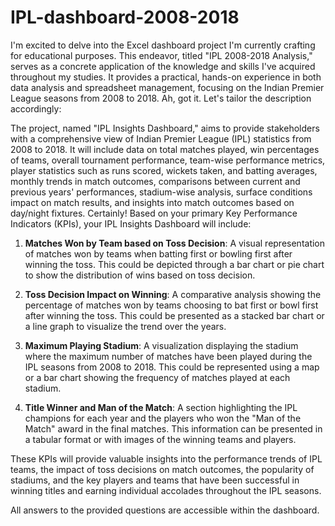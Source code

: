 # IPL-dashboard-2008-2018
I'm excited to delve into the Excel dashboard project I'm currently crafting for educational purposes. This endeavor, titled "IPL 2008-2018 Analysis," serves as a concrete application of the knowledge and skills I've acquired throughout my studies. It provides a practical, hands-on experience in both data analysis and spreadsheet management, focusing on the Indian Premier League seasons from 2008 to 2018.
Ah, got it. Let's tailor the description accordingly:

The project, named "IPL Insights Dashboard," aims to provide stakeholders with a comprehensive view of Indian Premier League (IPL) statistics from 2008 to 2018. It will include data on total matches played, win percentages of teams, overall tournament performance, team-wise performance metrics, player statistics such as runs scored, wickets taken, and batting averages, monthly trends in match outcomes, comparisons between current and previous years' performances, stadium-wise analysis, surface conditions impact on match results, and insights into match outcomes based on day/night fixtures.
Certainly! Based on your primary Key Performance Indicators (KPIs), your IPL Insights Dashboard will include:

1. **Matches Won by Team based on Toss Decision**: A visual representation of matches won by teams when batting first or bowling first after winning the toss. This could be depicted through a bar chart or pie chart to show the distribution of wins based on toss decision.

2. **Toss Decision Impact on Winning**: A comparative analysis showing the percentage of matches won by teams choosing to bat first or bowl first after winning the toss. This could be presented as a stacked bar chart or a line graph to visualize the trend over the years.

3. **Maximum Playing Stadium**: A visualization displaying the stadium where the maximum number of matches have been played during the IPL seasons from 2008 to 2018. This could be represented using a map or a bar chart showing the frequency of matches played at each stadium.

4. **Title Winner and Man of the Match**: A section highlighting the IPL champions for each year and the players who won the "Man of the Match" award in the final matches. This information can be presented in a tabular format or with images of the winning teams and players.

These KPIs will provide valuable insights into the performance trends of IPL teams, the impact of toss decisions on match outcomes, the popularity of stadiums, and the key players and teams that have been successful in winning titles and earning individual accolades throughout the IPL seasons.


All answers to the provided questions are accessible within the dashboard.
